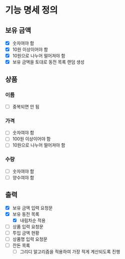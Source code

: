 # 기능 명세 정의
## 보유 금액
- [x] 숫자여야 함
- [x] 10원 이상이어야 함
- [x] 10원으로 나누어 떨어져야 함
- [x] 보유 금액을 토대로 동전 목록 랜덤 생성
## 상품
### 이름
- [ ] 중복되면 안 됨
### 가격
- [ ] 숫자여야 함
- [ ] 100원 이상이어야 함
- [ ] 10원으로 나누어 떨어져야 함
### 수량
- [ ] 숫자여야 함
- [ ] 양수여야 함
## 출력
- [x] 보유 금액 입력 요청문
- [x] 보유 동전 목록
  - [x] 내림차순 적용
- [ ] 상품 입력 요청문
- [ ] 투입 금액 현황
- [ ] 상품명 입력 요청문
- [ ] 잔돈 목록
  - [ ] 그리디 알고리즘을 적용하여 가장 적게 계산되도록 진행
